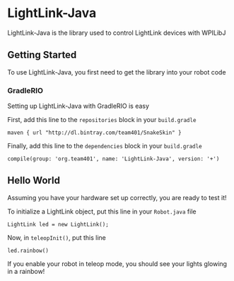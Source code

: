 # LightLink-Java
LightLink-Java is the library used to control LightLink devices with WPILibJ

## Getting Started
To use LightLink-Java, you first need to get the library into your robot code

### GradleRIO
Setting up LightLink-Java with GradleRIO is easy

First, add this line to the `repositories` block in your `build.gradle`

`maven { url "http://dl.bintray.com/team401/SnakeSkin" }`

Finally, add this line to the `dependencies` block in your `build.gradle`

`compile(group: 'org.team401', name: 'LightLink-Java', version: '+')`

## Hello World
Assuming you have your hardware set up correctly, you are ready to test it!

To initialize a LightLink object, put this line in your `Robot.java` file

`LightLink led = new LightLink();`

Now, in `teleopInit()`, put this line

`led.rainbow()`

If you enable your robot in teleop mode, you should see your lights glowing in a rainbow!
